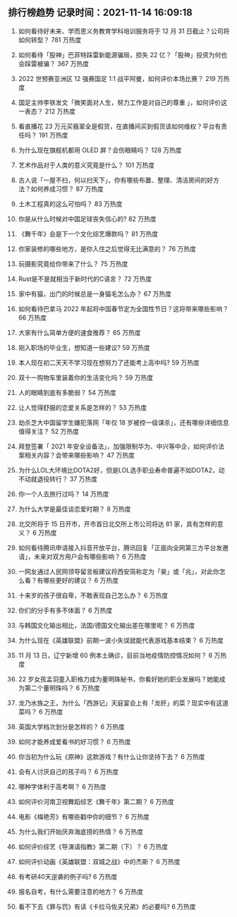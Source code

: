 
## 排行榜趋势 记录时间：2021-11-14 16:09:18
  
  1. 如何看待好未来、学而思义务教育学科培训服务将于 12 月 31 日截止？公司将如何转型？ 781 万热度
    
  2. 如何看待「股神」巴菲特踩雷新能源骗局，损失 22 亿？「股神」投资为何也会踩雷被骗？ 367 万热度
    
  3. 2022 世预赛亚洲区 12 强赛国足 1:1 战平阿曼，如何评价本场比赛？ 219 万热度
    
  4. 国足主帅李铁发文「微笑面对人生，努力工作是对自己的尊重 」，如何评价这一表态？ 212 万热度
    
  5. 看直播花 23 万元买翡翠全是假货，在直播间买到假货该如何维权？平台有责任吗？ 191 万热度
    
  6. 为什么现在旗舰机都用 OLED 屏？会伤眼睛吗？ 128 万热度
    
  7. 艺术作品对于人类的意义究竟是什么？ 101 万热度
    
  8. 古人说「一屋不扫，何以扫天下」，你有哪些布置、整理、清洁房间的好方法？如何养成习惯？ 87 万热度
    
  9. 土木工程真的这么可怕吗？ 83 万热度
    
  10. 你是从什么时候对中国足球丧失信心的? 82 万热度
    
  11. 《舞千年》会是下一个文化综艺爆款吗？ 81 万热度
    
  12. 你家装修的哪些地方，是你入住之后觉得无比满意的？ 76 万热度
    
  13. 玩摄影究竟给你带来了什么？ 75 万热度
    
  14. Rust是不是就相当于新时代的C语言？ 72 万热度
    
  15. 家中有猫，出门的时候总是一身猫毛怎么办？ 67 万热度
    
  16. 如何看待巴拿马 2022 年起将中国春节定为全国性节日？这将带来哪些影响？ 66 万热度
    
  17. 大家有什么简单方便的速食推荐？ 65 万热度
    
  18. 刚入职场的毕业生，想知道一些建议? 59 万热度
    
  19. 本人现在初二天天不学习现在想努力了还能考上高中吗? 59 万热度
    
  20. 双十一购物车里装着你的生活变化吗？ 59 万热度
    
  21. 人的眼睛到底有多脆弱？ 54 万热度
    
  22. 让人觉得舒服的恋爱关系是怎样的？ 53 万热度
    
  23. 劫杀芝大中国留学生嫌犯落网「年仅 18 岁被控一级谋杀」，还有哪些详细信息值得关注？ 52 万热度
    
  24. 拜登签署「 2021 年安全设备法」，加强限制华为、中兴等中企，如何评价法案相关内容？会带来哪些影响？ 47 万热度
    
  25. 为什么LOL大环境比DOTA2好，但是LOL选手职业寿命普遍不如DOTA2，动不动就退役转行？ 37 万热度
    
  26. 你一个人去旅行过吗？ 14 万热度
    
  27. 为什么大学是最佳谈恋爱时期？ 8 万热度
    
  28. 北交所将于 15 日开市，开市首日北交所上市公司将达 81 家，具有怎样的意义？ 6 万热度
    
  29. 如何看待腾讯申请接入抖音开放平台，腾讯回复「正面向全网第三方平台发邀请」，未来对双方用户会有哪些影响？ 6 万热度
    
  30. 一网友通过人民网领导留言板建议将西安简称定为「昊」或「兆」，对此你怎么看？有哪些更好的建议？ 6 万热度
    
  31. 十来岁的孩子很自卑，不敢表现自己怎么办？ 6 万热度
    
  32. 你们的分手有多不体面？ 6 万热度
    
  33. 与韩国文化输出相比，法国/德国文化输出差在哪里呢？ 6 万热度
    
  34. 为什么现在《英雄联盟》前期一波小失误就能代表游戏基本结束？ 6 万热度
    
  35. 11 月 13 日，辽宁新增 60 例本土确诊，目前当地疫情防控情况如何？ 6 万热度
    
  36. 22 岁女孩孟羽童入职格力成为董明珠秘书，你看好她的职业发展吗？她能成为第二个董明珠吗？ 6 万热度
    
  37. 龙乃水族之王，为什么「西游记」天庭宴会上有「龙肝」的菜？现实中有这道菜吗？ 6 万热度
    
  38. 英国大学档次划分是怎样的？ 6 万热度
    
  39. 如何才能养成爱看书的好习惯？ 6 万热度
    
  40. 你当初为什么玩《原神》这款游戏？有什么让你坚持下去？ 6 万热度
    
  41. 会有人讨厌自己的孩子吗？ 6 万热度
    
  42. 哪种字体利于高考啊？ 6 万热度
    
  43. 如何评价河南卫视舞蹈综艺《舞千年》第二期？ 6 万热度
    
  44. 电影《梅艳芳》有哪些戳中你的细节？ 6 万热度
    
  45. 为什么我们开始厌弃海底捞的热情？ 6 万热度
    
  46. 如何评价综艺《导演请指教》第二期（下）？ 6 万热度
    
  47. 如何评价动画《英雄联盟：双城之战》中的杰斯？ 6 万热度
    
  48. 有考研40天逆袭的例子吗? 6 万热度
    
  49. 报名自考，有什么需要注意的地方？ 6 万热度
    
  50. 看不下去《罪与罚》有读《卡拉马佐夫兄弟》的必要吗? 6 万热度
    